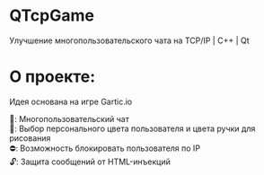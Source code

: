 # QTcpGame
Улучшение многопользовательского чата на TCP/IP | C++ | Qt

# О проекте:
Идея основана на игре Gartic.io

💬: Многопользовательский чат  
🎨: Выбор персонального цвета пользователя и цвета ручки для рисования  
⛔️: Возможность блокировать пользователя по IP  
🔓: Защита сообщений от HTML-инъекций  
